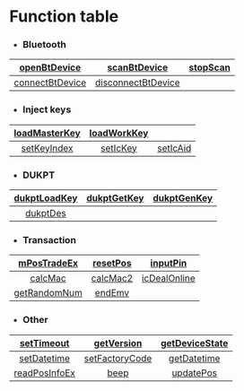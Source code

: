 # Function table

- ### Bluetooth

| [openBtDevice](en/openBtDevice.md) | [scanBtDevice](en/scanBtDevice.md) | [stopScan](en/stopScan.md) |
| :--------: | :--------: | :--------: |
| [connectBtDevice](en/connectBtDevice.md) | [disconnectBtDevice](en/disconnectBtDevice.md) | |

- ### **Inject keys**
| [loadMasterKey](en/loadMasterKey.md) | [loadWorkKey](en/loadWorkKey.md) | |
| :-----: | :-----: | :-----: |
| [setKeyIndex](en/setKeyIndex.md) | [setIcKey](en/setIcKey.md) | [setIcAid](en/setIcAid.md) |

- ### **DUKPT**
| [dukptLoadKey](en/dukptLoadKey.md) | [dukptGetKey](en/dukptGetKey.md) | [dukptGenKey](en/dukptGenKey.md) |
| :-----: | :-----: | :-----: |
| [dukptDes](en/dukptDes.md) | ||

- ### **Transaction**
| [mPosTradeEx](en/mPosTradeEx.md) | [resetPos](en/resetPos.md) | [inputPin](en/inputPin.md) |
| :-----: | :-----: |:-----: |
| [calcMac](en/calcMac.md) | [calcMac2](en/calcMac2.md) | [icDealOnline](en/icDealOnline.md) |
| [getRandomNum](en/getRandomNum.md) | [endEmv](en/endEmv.md) | |

- ### **Other**
| [setTimeout](en/setTimeout.md) | [getVersion](en/getVersion.md) | [getDeviceState](en/getDeviceState.md) |
| :-----: | :-----: | :-----: |
| [setDatetime](en/setDatetime.md) | [setFactoryCode](en/setFactoryCode.md) | [getDatetime](en/getDatetime.md) |
| [readPosInfoEx](en/readPosInfoEx.md) | [beep](en/beep.md) | [updatePos](en/updatePos.md) |

